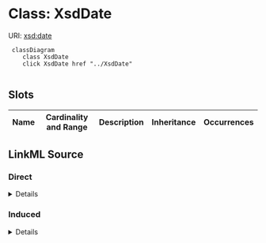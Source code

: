

# Class: XsdDate





URI: [xsd:date](http://www.w3.org/2001/XMLSchema#date)






```mermaid
 classDiagram
    class XsdDate
    click XsdDate href "../XsdDate"
      
```




<!-- no inheritance hierarchy -->


## Slots

| Name | Cardinality and Range | Description | Inheritance | Occurrences |
| ---  | --- | --- | --- | --- |














## LinkML Source

<!-- TODO: investigate https://stackoverflow.com/questions/37606292/how-to-create-tabbed-code-blocks-in-mkdocs-or-sphinx -->

### Direct

<details>

```yaml
name: xsd_date
from_schema: okns:fiokg
exact_mappings:
- http://www.w3.org/2001/XMLSchema#date
rank: 1000
class_uri: xsd:date

```
</details>

### Induced

<details>

```yaml
name: xsd_date
from_schema: okns:fiokg
exact_mappings:
- http://www.w3.org/2001/XMLSchema#date
rank: 1000
class_uri: xsd:date

```
</details>